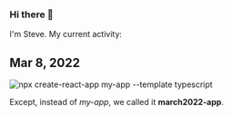 ### Hi there 👋

<p>I'm Steve. My current activity:</p> 

## Mar 8, 2022

<p>
  <img src="https://bogoodski.blob.core.windows.net/misc/march2022projecttweet.jpg" alt="npx create-react-app my-app --template typescript"/>
</p>
<p>
  Except, instead of <i>my-app</i>, we called it <b>march2022-app</b>. 
</p>
